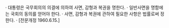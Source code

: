 · 대통령은 국무회의의 의결에 의하여 사면, 감형과 복권을 명한다.
· 일반사면을 명함에는 국회의 동의를 얻어야 한다.
· 사면, 감형과 복권에 관하여 필요한 사항은 법률로써 정한다.
· [전문개정 1960.6.15.]
